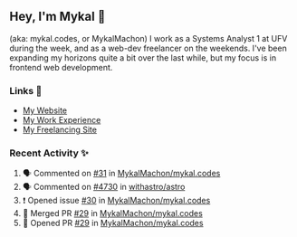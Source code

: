 ## Hey, I'm Mykal 👋 
(aka: mykal.codes, or MykalMachon) I work as a Systems Analyst 1 at UFV during the week, and as a web-dev freelancer on the weekends. I've been expanding my horizons quite a bit over the last while, but my focus is in frontend web development.  

### Links 🚀

- [My Website](https://mykal.codes)
- [My Work Experience](https://timeline.mykal.codes)
- [My Freelancing Site](https://tinybox.dev)

### Recent Activity ✨

<!--START_SECTION:activity-->
1. 🗣 Commented on [#31](https://github.com/MykalMachon/mykal.codes/issues/31) in [MykalMachon/mykal.codes](https://github.com/MykalMachon/mykal.codes)
2. 🗣 Commented on [#4730](https://github.com/withastro/astro/issues/4730) in [withastro/astro](https://github.com/withastro/astro)
3. ❗️ Opened issue [#30](https://github.com/MykalMachon/mykal.codes/issues/30) in [MykalMachon/mykal.codes](https://github.com/MykalMachon/mykal.codes)
4. 🎉 Merged PR [#29](https://github.com/MykalMachon/mykal.codes/pull/29) in [MykalMachon/mykal.codes](https://github.com/MykalMachon/mykal.codes)
5. 💪 Opened PR [#29](https://github.com/MykalMachon/mykal.codes/pull/29) in [MykalMachon/mykal.codes](https://github.com/MykalMachon/mykal.codes)
<!--END_SECTION:activity-->
